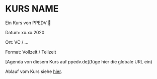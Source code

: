 # KURS NAME

Ein Kurs von PPEDV :rocket:

Datum: xx.xx.2020

Ort: VC / ...

Format: Vollzeit / Teilzeit

[Agenda von diesem Kurs auf ppedv.de](füge hier die globale URL ein)

Ablauf vom Kurs siehe [hier](./TRAINER/readme.md).
